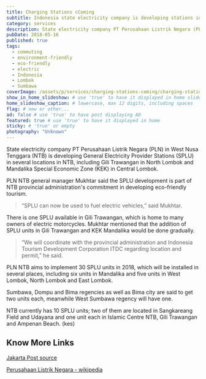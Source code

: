 ```yaml
---
title: Charging Stations cComing
subtitle: Indonesia state electricity company is developing stations in Lombok and Sumbawa.
category: services
description: State electricity company PT Perusahaan Listrik Negara (PLN) in West Nusa Tenggara (NTB) is developing General Electricity Provider Stations (SPLU) in...
pubDate: 2018-05-16
published: true
tags:
  - commuting
  - environment-friendly
  - eco-friendly
  - electric
  - Indonesia
  - Lombok
  - Sumbawa
coverImage: /assets/p/services/charging-stations-coming/charging-stations-coming.jpg
show_in_home_slideshow: # use 'true' to have it displayed in home slideshow
home_slideshow_caption: # lowercase, max 12 digits, including spaces
flag: # new or other...
ad: false # use 'true' to have post displaying AD
featured: true # use 'true' to have it displayed in home
sticky: # 'true' or empty
photography: "Unknown"
---
```


State electricity company PT Perusahaan Listrik Negara (PLN) in West Nusa Tenggara (NTB) is developing General Electricity Provider Stations (SPLU) in several locations in NTB, including Gili Trawangan in North Lombok and Mandalika Special Economic Zone (KEK) in Central Lombok.

PLN NTB general manager Mukhtar said the SPLU development is part of NTB provincial administration's commitment in developing eco-friendly tourism.

> “SPLU can now be used to fuel electric vehicles,” said Mukhtar.

There is one SPLU available in Gili Trawangan, which is home to many owners of electric motorcycles. Mukhtar mentioned that the addition of SPLU units in Gili Trawangan and KEK Mandalika would be done gradually.

> “We will coordinate with the provincial administration and Indonesia Tourism Development Corporation ITDC regarding location and permit,” he said.

PLN NTB aims to implement 30 SPLU units in 2018, which will be installed in several places, including six units in Mandalika and five units in West Lombok, North Lombok and East Lombok.

Sumbawa, Dompu and Bima regencies as well as Bima city are said to get two units each, meanwhile West Sumbawa regency will have one.

NTB currently has 10 SPLU units; two of them are located in Sangkareang Field and Udayana and one unit each in Islamic Centre NTB, Gili Trawangan and Ampenan Beach. (kes)

## Know More Links

[Jakarta Post source](http://www.thejakartapost.com/travel/2017/11/01/pln-ntb-develops-general-electricity-provider-stations-for-electric-vehicles.html)

[Perusahaan Listrik Negara - wikipedia](https://en.wikipedia.org/wiki/Perusahaan_Listrik_Negara)
